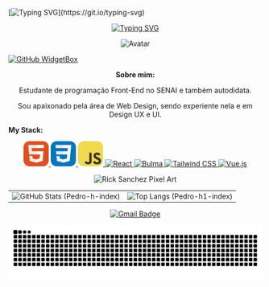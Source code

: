 [![Typing SVG](https://readme-typing-svg.demolab.com?font=Fira+Code&pause=1000&color=6793F7&width=435&lines=Hi%2C+everyone!+I%27m+Pedro-h1-index;Welcome+to+my+Github+profile!)](https://git.io/typing-svg)

<div align="center">
  
[![Typing SVG](https://readme-typing-svg.herokuapp.com?font=Work+Sans&size=24&duration=2500&color=007bff&center=true&vCenter=true&width=500&lines=UX%2FUI+Designer;Web+Designer;Front-End+Dev)](https://git.io/typing-svg)

</div>

<div align="center">
  <img alt="Avatar" src="https://images-wixmp-ed30a86b8c4ca887773594c2.wixmp.com/f/e91d204f-498d-4db0-a481-0f1e1190ce5d/dawsnuc-3d5beba6-be0a-4079-a728-2d44d6d126bf.png" width="300">
</div>

[![GitHub WidgetBox](https://github-widgetbox.vercel.app/api/profile?username=Pedro-h1-index&data=followers,repositories,stars,commits&theme=viridescent)](https://github.com/Pedro-h1-index)

<div align="center">
  <b>Sobre mim:</b>
  <p>Estudante de programação Front-End no SENAI e também autodidata.</p>
  <p>Sou apaixonado pela área de Web Design, sendo experiente nela e em Design UX e UI.</p>
</div>

<b>My Stack:</b>
<p align="center">
  <a href="https://github.com/Pedro-h1-index">
    <img src="https://raw.githubusercontent.com/tandpfun/skill-icons/65dea6c4eaca7da319e552c09f4cf5a9a8dab2c8/icons/HTML.svg" width="50" alt="HTML5">
    <img src="https://raw.githubusercontent.com/tandpfun/skill-icons/65dea6c4eaca7da319e552c09f4cf5a9a8dab2c8/icons/CSS.svg" width="50" alt="CSS3">
    <img src="https://raw.githubusercontent.com/tandpfun/skill-icons/65dea6c4eaca7da319e552c09f4cf5a9a8dab2c8/icons/JavaScript.svg" width="50" alt="JavaScript">
    <img src="https://upload.wikimedia.org/wikipedia/commons/a/a7/React-icon.svg" width="50" alt="React">
    <img src="https://cdn.bulma.io/bulma-logo.png" width="50" alt="Bulma">
    <img src="https://upload.wikimedia.org/wikipedia/commons/3/3d/Tailwind_CSS_Logo.svg" width="50" alt="Tailwind CSS">
    <img src="https://vuejs.org/images/logo.png" width="50" alt="Vue.js">
  </a>
</p>

<div align="center">
  <!-- Pixel art do Rick Sanchez -->
  <img src="https://static.alphacoders.com/images/154159.png" width="100" alt="Rick Sanchez Pixel Art">
</div>

<table align="center" width="100%">
  <tr>
    <td>
      <!-- stats para a conta Pedro-h-index -->
      <img alt="GitHub Stats (Pedro-h-index)" src="https://github-readme-stats.vercel.app/api?username=Pedro-h-index&theme=radical&show_icons=true&count_private=true&hide=issues">
    </td>
    <td>
      <!-- linguagens para a conta Pedro-h1-index -->
      <img alt="Top Langs (Pedro-h1-index)" src="https://github-readme-stats.vercel.app/api/top-langs/?username=Pedro-h1-index&theme=radical&layout=compact">
    </td>
  </tr>
</table>

<div align="center">
  <a href="mailto:contato@pedrohenriqueprand@gmail.com">
    <img alt="Gmail Badge" src="https://img.shields.io/badge/-Gmail-%23333?style=for-the-badge&logo=gmail&logoColor=white">
  </a>
</div>

![Snake animation](https://github.com/Pleiterson/Pleiterson/blob/output/github-contribution-grid-snake.svg)

